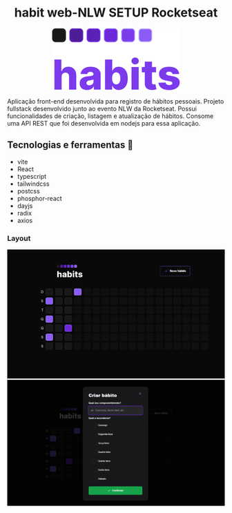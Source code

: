 <h1 align="center">habit web-NLW SETUP Rocketseat</h1>

<p align='center'> <img src="./src/assets/logohabits.svg"> </p>

Aplicação front-end desenvolvida para registro de hábitos pessoais. Projeto fullstack desenvolvido junto ao evento NLW da Rocketseat. Possui funcionalidades de criação, listagem e atualização de hábitos. Consome uma API REST que foi desenvolvida em nodejs para essa aplicação.

## Tecnologias e ferramentas :wrench:

- vite
- React
- typescript
- tailwindcss
- postcss
- phosphor-react
- dayjs
- radix
- axios

### Layout

<img src="./src/assets/front.png">
<img src="./src/assets/modal.png">
